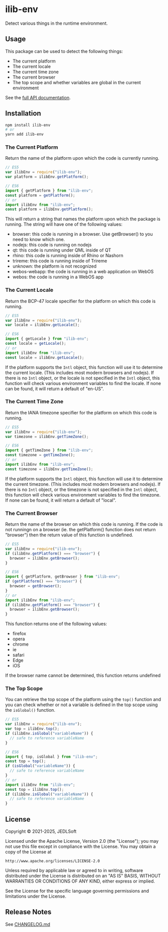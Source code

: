 # ilib-env

Detect various things in the runtime environment.

## Usage

This package can be used to detect the following things:

- The current platform
- The current locale
- The current time zone
- The current browser
- The top scope and whether variables are global in the current environment

See the [full API documentation](./docs/ilibEnv.md).

## Installation

```sh
npm install ilib-env
# or
yarn add ilib-env
```

### The Current Platform

Return the name of the platform upon which the code is currently running.

```javascript
// ES5
var ilibEnv = require("ilib-env");
var platform = ilibEnv.getPlatform();

// ES6
import { getPlatform } from "ilib-env";
const platform = getPlatform();
// or
import ilibEnv from "ilib-env";
const platform = ilibEnv.getPlatform();
```

This will return a string that names the platform upon which the package is running.
The string will have one of the following values:

- browser: this code is running in a browser. Use getBrowser() to you need to know which one.
- nodejs: this code is running on nodejs
- qt: this code is running under QML inside of QT
- rhino: this code is running inside of Rhino or Nashorn
- trireme: this code is running inside of Trireme
- unknown: the platform is not recognized
- webos-webapp: the code is running in a web application on WebOS
- webos: the code is running in a WebOS app

### The Current Locale

Return the BCP-47 locale specifier for the platform on which this code is running.

```javascript
// ES5
var ilibEnv = require("ilib-env");
var locale = ilibEnv.getLocale();

// ES6
import { getLocale } from "ilib-env";
const locale = getLocale();
// or
import ilibEnv from "ilib-env";
const locale = ilibEnv.getLocale();
```

If the platform supports the `Intl` object, this function will use it to determine
the current locale. (This includes most modern browsers and nodejs). If there is no
`Intl` object, or the locale is not specified in the `Intl` object, this function
will check various environment variables to find the locale. If none can be found,
it will return a default of "en-US".

### The Current Time Zone

Return the IANA timezone specifier for the platform on which this code is running.

```javascript
// ES5
var ilibEnv = require("ilib-env");
var timezone = ilibEnv.getTimeZone();

// ES6
import { getTimeZone } from "ilib-env";
const timezone = getTimeZone();
// or
import ilibEnv from "ilib-env";
const timezone = ilibEnv.getTimeZone();
```

If the platform supports the `Intl` object, this function will use it to determine
the current timezone. (This includes most modern browsers and nodejs). If there is no
`Intl` object, or the timezone is not specified in the `Intl` object, this function
will check various environment variables to find the timezone. If none can be found,
it will return a default of "local".

### The Current Browser

Return the name of the browser on which this code is running. If the code is not
runningn on a browser (ie. the getPlatform() function does not return "browser")
then the return value of this function is undefined.

```javascript
// ES5
var ilibEnv = require("ilib-env");
if (ilibEnv.getPlatform() === "browser") {
  browser = ilibEnv.getBrowser();
}

// ES6
import { getPlatform, getBrowser } from "ilib-env";
if (getPlatform() === "browser") {
  browser = getBrowser();
}
// or
import ilibEnv from "ilib-env";
if (ilibEnv.getPlatform() === "browser") {
  browser = ilibEnv.getBrowser();
}
```

This function returns one of the following values:

- firefox
- opera
- chrome
- ie
- safari
- Edge
- iOS

If the browser name cannot be determined, this function returns undefined

### The Top Scope

You can retrieve the top scope of the platform using the `top()` function
and you can check whether or not a variable is defined in the top scope
using the `isGlobal()` function.

```javascript
// ES5
var ilibEnv = require("ilib-env");
var top = ilibEnv.top();
if (ilibEnv.isGlobal("variableName")) {
  // safe to reference variableName
}

// ES6
import { top, isGlobal } from "ilib-env";
const top = top();
if (isGlobal("variableName")) {
  // safe to reference variableName
}
// or
import ilibEnv from "ilib-env";
const top = ilibEnv.top();
if (ilibEnv.isGlobal("variableName")) {
  // safe to reference variableName
}
```

## License

Copyright © 2021-2025, JEDLSoft

Licensed under the Apache License, Version 2.0 (the "License");
you may not use this file except in compliance with the License.
You may obtain a copy of the License at

    http://www.apache.org/licenses/LICENSE-2.0

Unless required by applicable law or agreed to in writing, software
distributed under the License is distributed on an "AS IS" BASIS,
WITHOUT WARRANTIES OR CONDITIONS OF ANY KIND, either express or implied.

See the License for the specific language governing permissions and
limitations under the License.

## Release Notes

See [CHANGELOG.md](./CHANGELOG.md)
